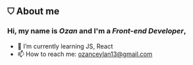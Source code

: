 ## ⛉ About me 

###   Hi, my name is *Ozan* and I'm a *Front-end Developer*,


- 🌱 I’m currently learning JS, React
- 📫 How to reach me: ozanceylan13@gmail.com

